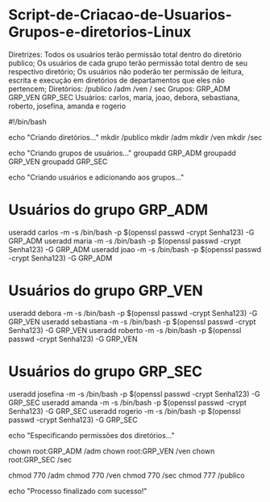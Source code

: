 # Script-de-Criacao-de-Usuarios-Grupos-e-diretorios-Linux

Diretrizes:
Todos os usuários terão permissão total dentro do diretório publico;
Os usuários de cada grupo terão permissão total dentro de seu respectivo diretório;
Os usuários não poderão ter permissão de leitura, escrita e execução em diretórios de departamentos que eles não pertencem;
Diretórios: /publico /adm /ven / sec
Grupos: GRP_ADM GRP_VEN GRP_SEC
Usuários: carlos, maria, joao, debora, sebastiana, roberto, josefina, amanda e rogerio


#!/bin/bash

echo "Criando diretórios..."
mkdir /publico
mkdir /adm
mkdir /ven
mkdir /sec

echo "Criando grupos de usuários..."
groupadd GRP_ADM
groupadd GRP_VEN
groupadd GRP_SEC

echo "Criando usuários e adicionando aos grupos..."

# Usuários do grupo GRP_ADM
useradd carlos -m -s /bin/bash -p $(openssl passwd -crypt Senha123) -G GRP_ADM
useradd maria -m -s /bin/bash -p $(openssl passwd -crypt Senha123) -G GRP_ADM
useradd joao -m -s /bin/bash -p $(openssl passwd -crypt Senha123) -G GRP_ADM

# Usuários do grupo GRP_VEN
useradd debora -m -s /bin/bash -p $(openssl passwd -crypt Senha123) -G GRP_VEN
useradd sebastiana -m -s /bin/bash -p $(openssl passwd -crypt Senha123) -G GRP_VEN
useradd roberto -m -s /bin/bash -p $(openssl passwd -crypt Senha123) -G GRP_VEN

# Usuários do grupo GRP_SEC
useradd josefina -m -s /bin/bash -p $(openssl passwd -crypt Senha123) -G GRP_SEC
useradd amanda -m -s /bin/bash -p $(openssl passwd -crypt Senha123) -G GRP_SEC
useradd rogerio -m -s /bin/bash -p $(openssl passwd -crypt Senha123) -G GRP_SEC

echo "Especificando permissões dos diretórios..."

chown root:GRP_ADM /adm
chown root:GRP_VEN /ven
chown root:GRP_SEC /sec

chmod 770 /adm
chmod 770 /ven
chmod 770 /sec
chmod 777 /publico

echo "Processo finalizado com sucesso!"
